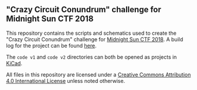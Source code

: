 "Crazy Circuit Conundrum" challenge for Midnight Sun CTF 2018
---

This repository contains the scripts and schematics used to create the "Crazy
Circuit Conundrum" challenge for [Midnight Sun CTF 2018][midnight-sun]. A build
log for the project can be found [here][build-log].

The `code v1` and `code v2` directories can both be opened as projects in
[KiCad][kicad].

All files in this repository are licensed under a [Creative Commons
Attribution 4.0 International License][cc] unless noted otherwise.


[build-log]: https://emlun.se/2018/06/17/build-log-the-crazy-circuit-conundrum-for-midnight-sun-ctf
[cc]: https://creativecommons.org/licenses/by/4.0/
[kicad]: http://kicad-pcb.org/
[midnight-sun]: https://www.midnightsunctf.se/
